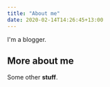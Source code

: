 ```yaml
---
title: "About me"
date: 2020-02-14T14:26:45+13:00
---
```


I'm a blogger.

## More about me

Some other **stuff**.